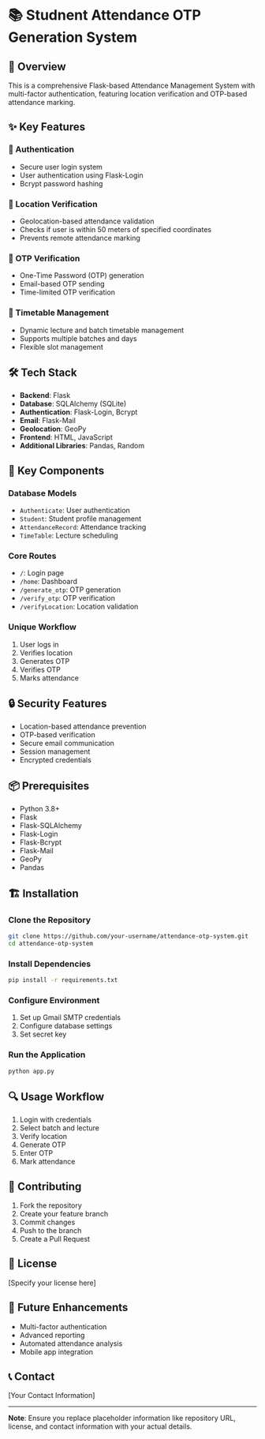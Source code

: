 # 📚 Studnent Attendance OTP Generation System

## 🌟 Overview
This is a comprehensive Flask-based Attendance Management System with multi-factor authentication, featuring location verification and OTP-based attendance marking.

## ✨ Key Features

### 🔐 Authentication
- Secure user login system
- User authentication using Flask-Login
- Bcrypt password hashing

### 📍 Location Verification
- Geolocation-based attendance validation
- Checks if user is within 50 meters of specified coordinates
- Prevents remote attendance marking

### 🔢 OTP Verification
- One-Time Password (OTP) generation
- Email-based OTP sending
- Time-limited OTP verification

### 📅 Timetable Management
- Dynamic lecture and batch timetable management
- Supports multiple batches and days
- Flexible slot management

## 🛠 Tech Stack
- **Backend**: Flask
- **Database**: SQLAlchemy (SQLite)
- **Authentication**: Flask-Login, Bcrypt
- **Email**: Flask-Mail
- **Geolocation**: GeoPy
- **Frontend**: HTML, JavaScript
- **Additional Libraries**: Pandas, Random

## 🚀 Key Components

### Database Models
- `Authenticate`: User authentication
- `Student`: Student profile management
- `AttendanceRecord`: Attendance tracking
- `TimeTable`: Lecture scheduling

### Core Routes
- `/`: Login page
- `/home`: Dashboard
- `/generate_otp`: OTP generation
- `/verify_otp`: OTP verification
- `/verifyLocation`: Location validation

### Unique Workflow
1. User logs in
2. Verifies location
3. Generates OTP
4. Verifies OTP
5. Marks attendance

## 🔒 Security Features
- Location-based attendance prevention
- OTP-based verification
- Secure email communication
- Session management
- Encrypted credentials

## 📦 Prerequisites
- Python 3.8+
- Flask
- Flask-SQLAlchemy
- Flask-Login
- Flask-Bcrypt
- Flask-Mail
- GeoPy
- Pandas

## 🏗 Installation

### Clone the Repository
```bash
git clone https://github.com/your-username/attendance-otp-system.git
cd attendance-otp-system
```

### Install Dependencies
```bash
pip install -r requirements.txt
```

### Configure Environment
1. Set up Gmail SMTP credentials
2. Configure database settings
3. Set secret key

### Run the Application
```bash
python app.py
```

## 🔍 Usage Workflow
1. Login with credentials
2. Select batch and lecture
3. Verify location
4. Generate OTP
5. Enter OTP
6. Mark attendance

## 🤝 Contributing
1. Fork the repository
2. Create your feature branch
3. Commit changes
4. Push to the branch
5. Create a Pull Request

## 📄 License
[Specify your license here]

## 🚧 Future Enhancements
- Multi-factor authentication
- Advanced reporting
- Automated attendance analysis
- Mobile app integration

## 📞 Contact
[Your Contact Information]

---

**Note**: Ensure you replace placeholder information like repository URL, license, and contact information with your actual details.
